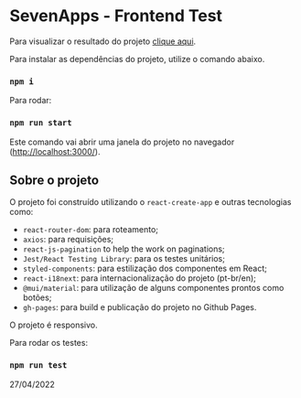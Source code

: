 # SevenApps - Frontend Test

Para visualizar o resultado do projeto [clique aqui](https://branndon.github.io/react-seven-apps/).

Para instalar as dependências do projeto, utilize o comando abaixo.
### `npm i`

Para rodar:
### `npm run start`
Este comando vai abrir uma janela do projeto no navegador (<http://localhost:3000/>).

## Sobre o projeto

O projeto foi construído utilizando o `react-create-app` e outras tecnologias como:

-  `react-router-dom`: para roteamento;
-  `axios`: para requisições;
-  `react-js-pagination` to help the work on paginations;
-  `Jest/React Testing Library`: para os testes unitários;
-  `styled-components`: para estilização dos componentes em React;
-  `react-i18next`: para internacionalização do projeto (pt-br/en);
-  `@mui/material`: para utilização de alguns componentes prontos como botões;
-  `gh-pages`: para build e publicação do projeto no Github Pages.

O projeto é responsivo.

Para rodar os testes:
### `npm run test`

27/04/2022
